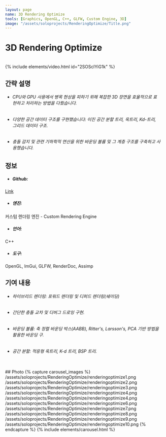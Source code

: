 ```yaml
---
layout: page
name: 3D Rendering Optimize
tools: [Graphics, OpenGL, C++, GLFW, Custom Engine, 3D]
image: "/assets/soloprojects/RenderingOptimize/Title.png"
---
```


# 3D Rendering Optimize

<br>
{% include elements/video.html id="2SOSclYiG1k" %}

## 간략 설명
- ###### CPU와 GPU 사용에서 병목 현상을 피하기 위해 복잡한 3D 장면을 효율적으로 표현하고 처리하는 방법을 다뤘습니다.
- ###### 다양한 공간 데이터 구조를 구현했습니다: 이진 공간 분할 트리, 옥트리, Kd-트리, 그리드 데이터 구조.
- ###### 충돌 감지 및 관련 기하학적 연산을 위한 바운딩 볼륨 및 그 계층 구조를 구축하고 사용했습니다.


## 정보
- ##### **Github**: 
[Link](https://github.com/JinhyunChoi-DEV/GraphicEngine)
- ##### **엔진**: 
커스텀 렌더링 엔진 - Custom Rendering Engine
- ##### **언어**: 
C++
- ##### **도구**: 
OpenGL, ImGui, GLFW, RenderDoc, Assimp


## 기여 내용
 - ###### 하이브리드 렌더링: 포워드 렌더링 및 디퍼드 렌더링(쉐이딩)
 - ###### 간단한 충돌 교차 및 디버그 드로잉 구현.
 - ###### 바운딩 볼륨: 축 정렬 바운딩 박스(AABB), Ritter's, Larsson's, PCA 기반 방법을 활용한 바운딩 구.
 - ###### 공간 분할: 적응형 옥트리, K-d 트리, BSP 트리.

<br>
## Photo
{% capture carousel_images %}
/assets/soloprojects/RenderingOptimize/renderingoptimize1.png
/assets/soloprojects/RenderingOptimize/renderingoptimize2.png
/assets/soloprojects/RenderingOptimize/renderingoptimize3.png
/assets/soloprojects/RenderingOptimize/renderingoptimize4.png
/assets/soloprojects/RenderingOptimize/renderingoptimize4.png
/assets/soloprojects/RenderingOptimize/renderingoptimize6.png
/assets/soloprojects/RenderingOptimize/renderingoptimize7.png
/assets/soloprojects/RenderingOptimize/renderingoptimize8.png
/assets/soloprojects/RenderingOptimize/renderingoptimize9.png
/assets/soloprojects/RenderingOptimize/renderingoptimize10.png
{% endcapture %}
{% include elements/carousel.html %}